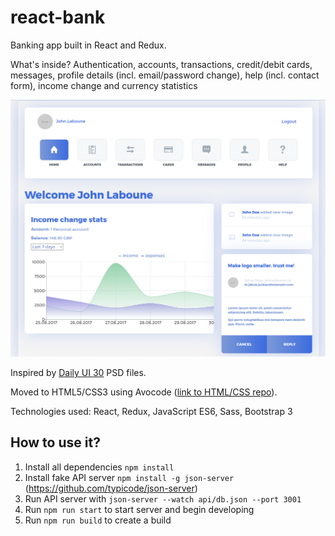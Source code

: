 # react-bank

Banking app built in React and Redux.

What's inside? Authentication, accounts, transactions, credit/debit cards, messages, profile details (incl. email/password change), help (incl. contact form), income change and currency statistics

![react-bank screenshot](screenshot.png?raw=true)

Inspired by [Daily UI 30](https://symu.co/freebies/ui-kits-9/daily-ui-30-elements/) PSD files.

Moved to HTML5/CSS3 using Avocode ([link to HTML/CSS repo](https://github.com/jurkian/daily-ui-30-html)).

Technologies used: React, Redux, JavaScript ES6, Sass, Bootstrap 3

## How to use it?

1. Install all dependencies `npm install`
2. Install fake API server `npm install -g json-server` (https://github.com/typicode/json-server)
3. Run API server with `json-server --watch api/db.json --port 3001`
4. Run `npm run start` to start server and begin developing
5. Run `npm run build` to create a build
